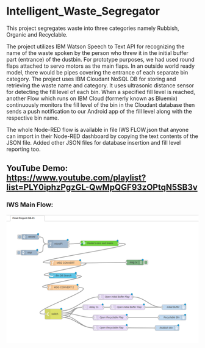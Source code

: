 # Intelligent_Waste_Segregator
This project segregates waste into three categories namely Rubbish, Organic and Recyclable.

The project utilizes IBM Watson Speech to Text API for recognizing the name of the waste spoken by the person who threw it in the initial buffer part (entrance) of the dustbin. For prototype purposes, we had used round flaps attached to servo motors as the main flaps. In an outside world ready model, there would be pipes covering the entrance of each separate bin category. The project uses IBM Cloudant NoSQL DB for storing and retrieving the waste name and category. It uses ultrasonic distance sensor for detecting the fill level of each bin. When a specified fill level is reached, another Flow which runs on IBM Cloud (formerly known as Bluemix) continuously monitors the fill level of the bin in the Cloudant database then sends a push notification to our Android app of the fill level along with the respective bin name.

The whole Node-RED flow is available in file IWS FLOW.json that anyone can import in their Node-RED dashboard by copying the text contents of the JSON file. Added other JSON files for database insertion and fill level reporting too.

## YouTube Demo: https://www.youtube.com/playlist?list=PLY0iphzPgzGL-QwMpQGF93zOPtqN5SB3v

### IWS Main Flow:
![IWS Main Flow screenshot](https://github.com/Partiks/Intelligent_Waste_Segregator/blob/master/Pictures/IWS%20Flow-1.png)

